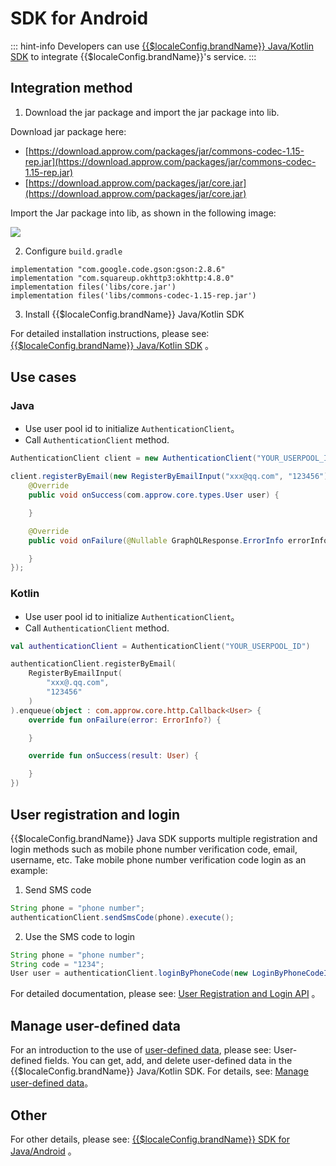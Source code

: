 # SDK for Android

<LastUpdated/>

::: hint-info
Developers can use [{{$localeConfig.brandName}} Java/Kotlin SDK](./sdk-for-java/README.md) to integrate {{$localeConfig.brandName}}'s service.
:::

## Integration method

1. Download the jar package and import the jar package into lib.

Download jar package here:

- [https://download.approw.com/packages/jar/commons-codec-1.15-rep.jar](https://download.approw.com/packages/jar/commons-codec-1.15-rep.jar)
- [https://download.approw.com/packages/jar/core.jar](https://download.approw.com/packages/jar/core.jar)

Import the Jar package into lib, as shown in the following image:

![](https://cdn.approw.com/blog/20201218134537.png)

2. Configure `build.gradle`

```
implementation "com.google.code.gson:gson:2.8.6"
implementation "com.squareup.okhttp3:okhttp:4.8.0"
implementation files('libs/core.jar')
implementation files('libs/commons-codec-1.15-rep.jar')
```

3. Install {{$localeConfig.brandName}} Java/Kotlin SDK

For detailed installation instructions, please see:[{{$localeConfig.brandName}} Java/Kotlin SDK](./sdk-for-java/README.md) 。

## Use cases

### Java

- Use user pool id to initialize `AuthenticationClient`。
- Call `AuthenticationClient` method.

```java
AuthenticationClient client = new AuthenticationClient("YOUR_USERPOOL_ID");

client.registerByEmail(new RegisterByEmailInput("xxx@qq.com", "123456")).enqueue(new com.approw.core.http.Callback<com.approw.core.types.User>() {
    @Override
    public void onSuccess(com.approw.core.types.User user) {

    }

    @Override
    public void onFailure(@Nullable GraphQLResponse.ErrorInfo errorInfo) {

    }
});
```

### Kotlin

- Use user pool id to initialize `AuthenticationClient`。
- Call `AuthenticationClient` method.

```kotlin
val authenticationClient = AuthenticationClient("YOUR_USERPOOL_ID")

authenticationClient.registerByEmail(
    RegisterByEmailInput(
        "xxx@.qq.com",
        "123456"
    )
).enqueue(object : com.approw.core.http.Callback<User> {
    override fun onFailure(error: ErrorInfo?) {

    }

    override fun onSuccess(result: User) {

    }
})
```

## User registration and login

{{$localeConfig.brandName}} Java SDK supports multiple registration and login methods such as mobile phone number verification code, email, username, etc. Take mobile phone number verification code login as an example:

1. Send SMS code

```java
String phone = "phone number";
authenticationClient.sendSmsCode(phone).execute();
```

2. Use the SMS code to login

```java
String phone = "phone number";
String code = "1234";
User user = authenticationClient.loginByPhoneCode(new LoginByPhoneCodeInput(phone, code)).execute();
```

For detailed documentation, please see: [User Registration and Login API](./sdk-for-java/authentication/README.md) 。

## Manage user-defined data

For an introduction to the use of [user-defined data](/guides/user/user-defined-field/), please see: User-defined fields. You can get, add, and delete user-defined data in the {{$localeConfig.brandName}} Java/Kotlin SDK. For details, see: [Manage user-defined data](/guides/user/user-defined-field/)。

## Other

For other details, please see: [{{$localeConfig.brandName}} SDK for Java/Android](./sdk-for-java/README.md) 。
